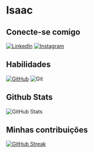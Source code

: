 # Isaac


## Conecte-se comigo
[![LinkedIn](https://img.shields.io/badge/LinkedIn-0077B5?style=for-the-badge&logo=linkedin&logoColor=white)](https://www.linkedin.com/in/IsaacJunior/)
[![Instagram](https://img.shields.io/badge/-Instagram-%23E4405F?style=for-the-badge&logo=instagram&logoColor=white)](https://www.instagram.com/isaacjr404/)


## Habilidades
[![GitHub](https://img.shields.io/badge/GitHub-100000?style=for-the-badge&logo=github&logoColor=white)](https://github.com/IsaacT4)
![Git](https://img.shields.io/badge/GIT-E44C30?style=for-the-badge&logo=git&logoColor=white)


## Github Stats

![GitHub Stats](https://github-readme-stats.vercel.app/api?username=IsaacT4&theme=transparent&bg_color=000&border_color=30A3DC&show_icons=true&icon_color=30A3DC&title_color=E94D5F&text_color=FFF)


## Minhas contribuições
[![GitHub Streak](https://streak-stats.demolab.com/?user=IsaacT4&theme=bear&background=000&border=30A3DC&dates=#FFF)](https://git.io/streak-stats)

